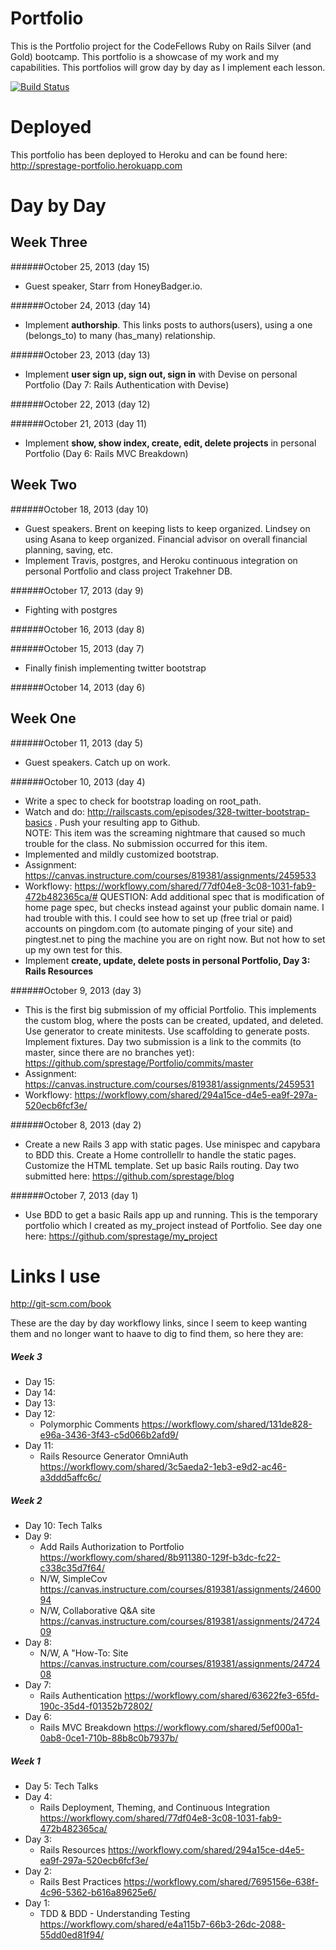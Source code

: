 Portfolio
=========
This is the Portfolio project for the CodeFellows Ruby on Rails Silver (and Gold) bootcamp.  This portfolio is a showcase
of my work and my capabilities.  This portfolios will grow day by day as I implement each lesson.

[![Build Status](https://travis-ci.org/sprestage/Portfolio.png?branch=master)](https://travis-ci.org/sprestage/Portfolio)

Deployed
========
This portfolio has been deployed to Heroku and can be found here: http://sprestage-portfolio.herokuapp.com

Day by Day
=======

Week Three
-------

######October 25, 2013 (day 15)
- Guest speaker, Starr from HoneyBadger.io.

######October 24, 2013 (day 14) 
- Implement <b>authorship</b>.  This links posts to authors(users), using a one (belongs_to) to many (has_many) relationship.

######October 23, 2013 (day 13)
- Implement <b>user sign up, sign out, sign in</b> with Devise on personal Portfolio (Day 7: Rails Authentication with Devise)

######October 22, 2013 (day 12)

######October 21, 2013 (day 11)
- Implement <b>show, show index, create, edit, delete projects</b> in personal Portfolio (Day 6: Rails MVC Breakdown)

Week Two
-------

######October 18, 2013 (day 10)
- Guest speakers. Brent on keeping lists to keep organized.  Lindsey on using Asana to keep organized.  Financial 
 advisor on overall financial planning, saving, etc.
- Implement Travis, postgres, and Heroku continuous integration on personal Portfolio and class project Trakehner DB.

######October 17, 2013 (day 9)
- Fighting with postgres

######October 16, 2013 (day 8)

######October 15, 2013 (day 7)
- Finally finish implementing twitter bootstrap

######October 14, 2013 (day 6)

Week One
-------

######October 11, 2013 (day 5)
- Guest speakers.  Catch up on work.

######October 10, 2013 (day 4)
- Write a spec to check for bootstrap loading on root_path. 
- Watch and do: http://railscasts.com/episodes/328-twitter-bootstrap-basics . Push your resulting app to Github.  
NOTE: This item was the screaming nightmare that caused so much trouble for the class.  No submission occurred for 
this item.
- Implemented and mildly customized bootstrap.
- Assignment: https://canvas.instructure.com/courses/819381/assignments/2459533
- Workflowy: https://workflowy.com/shared/77df04e8-3c08-1031-fab9-472b482365ca/#
QUESTION: Add additional spec that is modification of home page spec, but checks instead against your public domain 
name.  I had trouble with this.  I could see how to set up (free trial or paid) accounts on pingdom.com (to automate 
pinging of your site) and pingtest.net to ping the machine you are on right now.  But not how to set up my own test 
for this.
- Implement <b>create, update, delete posts in personal Portfolio, Day 3: Rails Resources</b>


######October 9, 2013 (day 3)
- This is the first big submission of my official Portfolio.  This implements the custom blog, where the posts can 
be created, updated, and deleted.  Use generator to create minitests.  Use scaffolding to generate posts.  Implement 
fixtures.  Day two submission is a link to the commits (to master, since there are no branches yet): 
https://github.com/sprestage/Portfolio/commits/master
- Assignment: https://canvas.instructure.com/courses/819381/assignments/2459531
- Workflowy: https://workflowy.com/shared/294a15ce-d4e5-ea9f-297a-520ecb6fcf3e/

######October 8, 2013 (day 2)
- Create a new Rails 3 app with static pages.  Use minispec and capybara to BDD this.  Create a Home controllellr to 
handle the static pages.  Customize the HTML template.  Set up basic Rails routing.  Day two submitted here: 
https://github.com/sprestage/blog

######October 7, 2013 (day 1)
- Use BDD to get a basic Rails app up and running.  This is the temporary portfolio which I created as my_project 
instead of Portfolio.  See day one here: https://github.com/sprestage/my_project

Links I use
=======
http://git-scm.com/book

These are the day by day workflowy links, since I seem to keep wanting them and no longer want to haave to dig to find 
them, so here they are:

##### Week 3
* Day 15:
* Day 14:
* Day 13:
* Day 12: 
  * Polymorphic Comments https://workflowy.com/shared/131de828-e96a-3436-3f43-c5d066b2afd9/
* Day 11: 
  * Rails Resource Generator OmniAuth https://workflowy.com/shared/3c5aeda2-1eb3-e9d2-ac46-a3ddd5affc6c/

##### Week 2
* Day 10: Tech Talks
* Day 9: 
  * Add Rails Authorization to Portfolio https://workflowy.com/shared/8b911380-129f-b3dc-fc22-c338c35d7f64/
  * N/W, SimpleCov https://canvas.instructure.com/courses/819381/assignments/2460094
  * N/W, Collaborative Q&A site https://canvas.instructure.com/courses/819381/assignments/2472409
* Day 8: 
  * N/W, A "How-To: Site https://canvas.instructure.com/courses/819381/assignments/2472408
* Day 7: 
  * Rails Authentication https://workflowy.com/shared/63622fe3-65fd-190c-35d4-f01352b72802/
* Day 6: 
  * Rails MVC Breakdown https://workflowy.com/shared/5ef000a1-0ab8-0ce1-710b-88b8c0b7937b/

##### Week 1
* Day 5: Tech Talks
* Day 4: 
  * Rails Deployment, Theming, and Continuous Integration https://workflowy.com/shared/77df04e8-3c08-1031-fab9-472b482365ca/
* Day 3: 
  * Rails Resources https://workflowy.com/shared/294a15ce-d4e5-ea9f-297a-520ecb6fcf3e/
* Day 2:
  * Rails Best Practices https://workflowy.com/shared/7695156e-638f-4c96-5362-b616a89625e6/
* Day 1:
  * TDD & BDD - Understanding Testing https://workflowy.com/shared/e4a115b7-66b3-26dc-2088-55dd0ed81f94/
